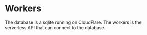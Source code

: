 # Workers

The database is a sqlite running on CloudFlare.
The workers is the serverless API that can connect to the database.